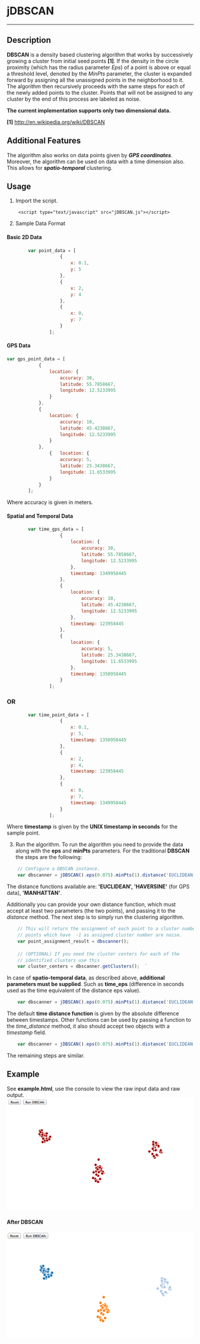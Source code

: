 # jDBSCAN 

---
## Description                

**DBSCAN** is a density based clustering algorithm that works by successively growing a cluster from initial seed points **[1]**. If the density in the circle proximity (which has the radius parameter *Eps*) of a point is above or equal a threshold level, denoted by the *MinPts* parameter, the cluster is expanded forward by assigning all the unassigned points in the neighborhood to it. The algorithm then recursively proceeds with the same steps for each of the newly added points to the cluster. Points that will not be assigned to any cluster by the end of this process are labeled as noise. 

**The current implementation supports only two dimensional data.**

**[1]** http://en.wikipedia.org/wiki/DBSCAN


## Additional Features

 The algorithm also works on data points given by ***GPS coordinates***. Moreover, the algorithm can be used on data with a time dimension also. This allows for ***spatio-temporal*** clustering.   
 
## Usage
1. Import the script.

		<script type="text/javascript" src="jDBSCAN.js"></script>
		
2. Sample Data Format
#### Basic 2D Data
```javascript
		var point_data = [
					{ 	
						x: 0.1,
						y: 5
					}, 
					{ 
						x: 2,
						y: 4
					},
					{ 
						x: 0,
						y: 7
					}
				];
```
#### GPS Data
```javascript
var gps_point_data = [ 
			{ 
				location: {
					accuracy: 30,
					latitude: 55.7858667,
					longitude: 12.5233995
				}
			},
			{
				location: {
					accuracy: 10,
					latitude: 45.4238667,
					longitude: 12.5233995
				}
			},
		        { 	location: {
					accuracy: 5,
					latitude: 25.3438667,
					longitude: 11.6533995
				}
			}
		];
```
Where accuracy is given in meters.
#### Spatial and Temporal Data   
```javascript
		var time_gps_data = [ 
					{ 
						location: {
							accuracy: 30,
							latitude: 55.7858667,
							longitude: 12.5233995
						},
						timestamp: 1349958445
					},
					{
						location: {
							accuracy: 10,
							latitude: 45.4238667,
							longitude: 12.5233995
						},
						timestamp: 123958445
					},
					{ 
						location: {
							accuracy: 5,
							latitude: 25.3438667,
							longitude: 11.6533995
						},
						timestamp: 1350958445
					}
				];
```

### OR
 
```javascript
		var time_point_data = [ 
					{ 
						x: 0.1, 
						y: 5, 
						timestamp: 1350958445
					}, 
					{
						x: 2,
						y: 4,
						timestamp: 123958445
					},
					{
						x: 0,
						y: 7,	
						timestamp: 1349958445
					} 
				];
```
Where **timestamp** is given by the **UNIX timestamp in seconds** for the sample point.

3. Run the algorithm. 
To run the algorithm you need to provide the data along with the **eps** and **minPts** parameters. For the traditional **DBSCAN** the steps are the following: 
```javascript
	// Configure a DBSCAN instance.
	var dbscanner = jDBSCAN().eps(0.075).minPts(1).distance('EUCLIDEAN').data(point_data);
```
The distance functions available are: **'EUCLIDEAN', 'HAVERSINE'** (for GPS data), **'MANHATTAN'**.

Additionally you can provide your own distance function, which must accept at least two parameters (the two points), and passing it to the *distance* method. The next step is to simply run the clustering algorithm.

```javascript
	// This will return the assignment of each point to a cluster number, 
	// points which have  -1 as assigned cluster number are noise.
	var point_assignment_result = dbscanner();
		
	// (OPTIONAL) If you need the cluster centers for each of the
	// identified clusters use this 
	var cluster_centers = dbscanner.getClusters();  `
```

In case of **spatio-temporal data**, as described above, **additional parameters must be supplied**. Such as **time_eps** (difference in seconds used as the time equivalent of the distance eps value).

```javascript
	var dbscanner = jDBSCAN().eps(0.075).minPts(1).distance('EUCLIDEAN').timeEps(1800).data(data);
```
The default **time distance function** is given by the absolute difference between timestamps. Other functions can be used by passing a function to the *time_distance* method, it also should accept two objects with a *timestamp* field.
```javascript
	var dbscanner = jDBSCAN().eps(0.075).minPts(1).distance('EUCLIDEAN').timeEps(1800).timeDistance(custom_function).data(data);
```
The remaining steps are similar.

## Example
See **example.html**, use the console to view the raw input data and raw output.
![](example/default.png)
#### After DBSCAN
![](example/clusters.png)
